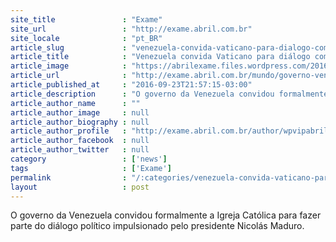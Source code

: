 ```yaml
---
site_title               : "Exame"
site_url                 : "http://exame.abril.com.br"
site_locale              : "pt_BR"
article_slug             : "venezuela-convida-vaticano-para-dialogo-com-oposicao"
article_title            : "Venezuela convida Vaticano para diálogo com oposição"
article_image            : "https://abrilexame.files.wordpress.com/2016/09/size_960_16_9_maduro189.jpg?quality=70&strip=all&w=960"
article_url              : "http://exame.abril.com.br/mundo/governo-venezuelano-convida-vaticano-para-dialogo-com-oposicao/"
article_published_at     : "2016-09-23T21:57:15-03:00"
article_description      : "O governo da Venezuela convidou formalmente a Igreja Católica para fazer parte do diálogo político impulsionado pelo presidente Nicolás Maduro."
article_author_name      : ""
article_author_image     : null
article_author_biography : null
article_author_profile   : "http://exame.abril.com.br/author/wpvipabril/"
article_author_facebook  : null
article_author_twitter   : null
category                 : ['news']
tags                     : ['Exame']
permalink                : "/:categories/venezuela-convida-vaticano-para-dialogo-com-oposicao/"
layout                   : post
---
```


O governo da Venezuela convidou formalmente a Igreja Católica para fazer parte do diálogo político impulsionado pelo presidente Nicolás Maduro.
